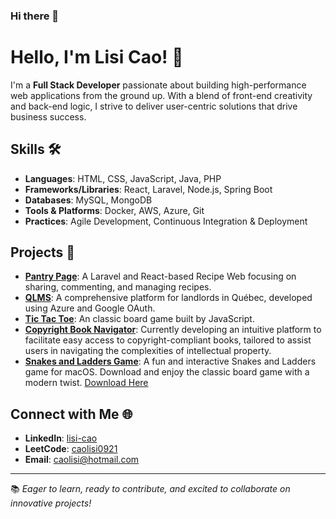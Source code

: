 ### Hi there 👋

# Hello, I'm Lisi Cao! 👋

I'm a **Full Stack Developer** passionate about building high-performance web applications from the ground up. With a blend of front-end creativity and back-end logic, I strive to deliver user-centric solutions that drive business success.

## Skills 🛠️
- **Languages**: HTML, CSS, JavaScript, Java, PHP
- **Frameworks/Libraries**: React, Laravel, Node.js, Spring Boot
- **Databases**: MySQL, MongoDB
- **Tools & Platforms**: Docker, AWS, Azure, Git
- **Practices**: Agile Development, Continuous Integration & Deployment

## Projects 💼
- [**Pantry Page**](https://github.com/lisiCAO/PantryPage): A Laravel and React-based Recipe Web focusing on sharing, commenting, and managing recipes.
- [**QLMS**](https://github.com/lisiCAO/QLMS): A comprehensive platform for landlords in Québec, developed using Azure and Google OAuth.
- [**Tic Tac Toe**](https://lisicao.github.io/Tic-Tac-Toe/): An classic board game built by JavaScript.
- [**Copyright Book Navigator**](https://github.com/lisiCAO/Copyright-Book-Navigator): Currently developing an intuitive platform to facilitate easy access to copyright-compliant books, tailored to assist users in navigating the complexities of intellectual property.
- [**Snakes and Ladders Game**](https://github.com/lisiCAO/Ladders-and-Snakes/releases/download/v1/SnakesAndLadders-1.0.dmg): A fun and interactive Snakes and Ladders game for macOS. Download and enjoy the classic board game with a modern twist. [Download Here](https://github.com/lisiCAO/Ladders-and-Snakes/releases/download/v1/SnakesAndLadders-1.0.dmg)

## Connect with Me 🌐
- **LinkedIn**: [lisi-cao](http://linkedin.com/in/lisi-cao)
- **LeetCode**: [caolisi0921](https://leetcode.com/caolisi0921/)
- **Email**: [caolisi@hotmail.com](mailto:caolisi@hotmail.com)

---

📚 *Eager to learn, ready to contribute, and excited to collaborate on innovative projects!*

